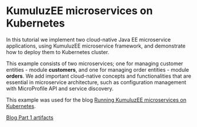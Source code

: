 # KumuluzEE microservices on Kubernetes

In this tutorial we implement two cloud-native Java EE microservice applications, using KumuluzEE 
microservice framework, and demonstrate how to deploy them to Kubernetes cluster.

This example consists of two microservices; 
one for managing customer entities - module **customers**, and one for managing order entities - module **orders**. We add important cloud-native 
concepts and functionalities that are essential in microservice architecture, such as configuration management with 
MicroProfile API and service discovery. 

This example was used for the blog [Running KumuluzEE microservices on Kubernetes](https://blog.kumuluz.com/kumuluzee/kubernetes/2017/12/03/kumuluzee-microservices-on-kubernetes_part1).

[Blog Part 1 artifacts](https://github.com/zvonegit/kumuluzee-kubernetes/releases/tag/v1.0.0)

